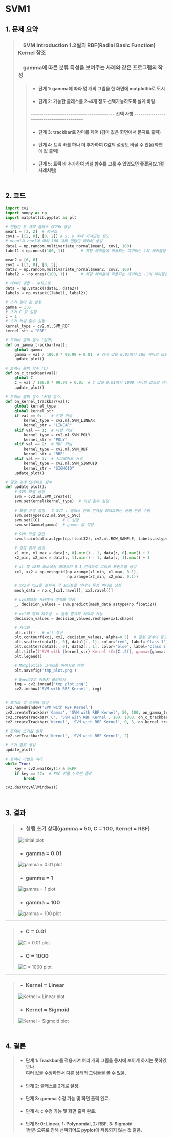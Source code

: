 # SVM1
## 1. 문제 요약
> ### &nbsp;&nbsp;&nbsp;&nbsp;SVM Introduction 1.2절의 RBF(Radial Basic Function) Kernel 참조  
> ### &nbsp;&nbsp;&nbsp;&nbsp;gamma에 따른 분류 특성을 보여주는 사례와 같은 프로그램의 작성  
>  
> > + #### 단계 1: gamma에 따라 몇 개의 그림을 한 화면에 matplotlib로 도시
> > + #### 단계 2: 가능한 클래스를 2~4개 정도 선택가능하도록 설계 바람.
> > #### ---------------------------------------- 선택 사항 ----------------------------------------  
> > + #### 단계 3: trackbar로 감마를 제어 (감마 값은 화면에서 문자로 출력)
> > + #### 단계 4: 트랙 바를 하나 더 추가하여 C값의 설정도 바꿀 수 있음(화면에 값 출력)
> > + #### 단계 5: 트랙 바 추가하여 커널 함수를 고를 수 있었으면 좋겠음(2.1절 사례처럼)


## <br/> 2. 코드
```python
import cv2
import numpy as np
import matplotlib.pyplot as plt

# 랜덤한 두 개의 클래스 데이터 생성
mean1 = [2, 2]  # 평균값
cov1 = [[2, 0], [0, 2]] # x, y 축에 퍼져있는 정도
# mean1과 cov1에 따라 100 개의 랜덤한 데이터 생성
data1 = np.random.multivariate_normal(mean1, cov1, 100)
label1 = np.ones((100, 1))       # 해당 레이블에 적용되는 데이터는 1의 레이블을 가짐

mean2 = [6, 6]
cov2 = [[2, 0], [0, 2]]
data2 = np.random.multivariate_normal(mean2, cov2, 100)
label2 = -np.ones((100, 1))      # 해당 레이블에 적용되는 데이터는 -1의 레이블을 가짐

# 데이터 병합 - 수직으로
data = np.vstack((data1, data2))
labels = np.vstack((label1, label2))

# 초기 감마 값 설정
gamma = 1.0
# 초기 C 값 설정
C = 1
# 초기 커널 함수 설정
kernel_type = cv2.ml.SVM_RBF
kernel_str = "RBF"

# 트랙바 콜백 함수 (감마)
def on_gamma_trackbar(val):
    global gamma
    gamma = val / 100.0 * 99.99 + 0.01  # 감마 값을 0.01에서 100 사이의 값으로 변환
    update_plot()

# 트랙바 콜백 함수 (C)
def on_c_trackbar(val):
    global C
    C = val / 100.0 * 99.99 + 0.01  # C 값을 0.01에서 1000 사이의 값으로 변환
    update_plot()

# 트랙바 콜백 함수 (커널 함수)
def on_kernel_trackbar(val):
    global kernel_type
    global kernel_str
    if val == 0:    # 선형 커널
        kernel_type = cv2.ml.SVM_LINEAR
        kernel_str = "LINEAR"
    elif val == 1:  # 다항 커널
        kernel_type = cv2.ml.SVM_POLY
        kernel_str = "POLY"
    elif val == 2:  # RBF 커널
        kernel_type = cv2.ml.SVM_RBF
        kernel_str = "RBF"
    elif val == 3:  # 시그모이드 커널
        kernel_type = cv2.ml.SVM_SIGMOID
        kernel_str = "SIGMOID"
    update_plot()

# 결정 경계 업데이트 함수
def update_plot():
    # SVM 모델 생성
    svm = cv2.ml.SVM_create()
    svm.setKernel(kernel_type)  # 커널 함수 설정

    # 모델 유형 설정 - C-SVC : 클래스 간의 간격을 최대화하는 선형 분류 수행
    svm.setType(cv2.ml.SVM_C_SVC)
    svm.setC(C)          # C 설정
    svm.setGamma(gamma)  # gamma 값 적용

    # SVM 모델 훈련
    svm.train(data.astype(np.float32), cv2.ml.ROW_SAMPLE, labels.astype(np.int32))

    # 결정 경계 생성
    x1_min, x1_max = data[:, 0].min() - 1, data[:, 0].max() + 1
    x2_min, x2_max = data[:, 1].min() - 1, data[:, 1].max() + 1

    # x1 및 x2의 최소에서 최대까지 0.1 간격으로 그리드 포인트를 생성
    xx1, xx2 = np.meshgrid(np.arange(x1_min, x1_max, 0.1),
                           np.arange(x2_min, x2_max, 0.1))

    # xx1과 xx2를 펼쳐서 각 포인트를 하나의 특성 벡터로 생성
    mesh_data = np.c_[xx1.ravel(), xx2.ravel()]

    # svm모델을 사용해서 경계를 생성
    _, decision_values = svm.predict(mesh_data.astype(np.float32))

    # xx1의 형태 재구성 -> 결정 경계의 시각화 가능
    decision_values = decision_values.reshape(xx1.shape)

    # 시각화
    plt.clf()   # plt 갱신
    plt.contourf(xx1, xx2, decision_values, alpha=0.5)  # 결정 경계의 등고선 시각화
    plt.scatter(data1[:, 0], data1[:, 1], color='red', label='Class 1')
    plt.scatter(data2[:, 0], data2[:, 1], color='blue', label='Class 2')
    plt.title(f'SVM with {kernel_str} Kernel (C={C:.2f}, gamma={gamma:.2f})')
    plt.legend()

    # Matplotlib 그래프를 이미지로 변환
    plt.savefig('tmp_plot.png')

    # OpenCV로 이미지 불러오기
    img = cv2.imread('tmp_plot.png')
    cv2.imshow('SVM with RBF Kernel', img)


# 초기화 및 트랙바 생성
cv2.namedWindow('SVM with RBF Kernel')
cv2.createTrackbar('Gamma', 'SVM with RBF Kernel', 50, 100, on_gamma_trackbar)
cv2.createTrackbar('C', 'SVM with RBF Kernel', 100, 1000, on_c_trackbar)
cv2.createTrackbar('Kernel', 'SVM with RBF Kernel', 0, 3, on_kernel_trackbar)  # 0: Linear, 1: Polynomial, 2: RBF, 3: Sigmoid

# 트랙바 초기값 설정
cv2.setTrackbarPos('Kernel', 'SVM with RBF Kernel', 2)

# 초기 플롯 생성
update_plot()

# 트랙바 이벤트 처리
while True:
    key = cv2.waitKey(1) & 0xFF
    if key == 27:  # ESC 키를 누르면 종료
        break

cv2.destroyAllWindows()

```
## <br/> 3. 결과
> + ### 실행 초기 상태(gamma = 50, C = 100, Kernel = RBF)
> ![Initial plot](./Images/초기상태.PNG)
> + ### gamma = 0.01
> ![gamma = 0.01 plot](./Images/감마0.PNG)
> + ### gamma = 1
> ![gamma = 1 plot](./Images/감마1.PNG)
> + ### gamma = 100
> ![gamma = 100 plot](./Images/감마100.PNG)
- - -
> + ### C = 0.01
> ![C = 0.01 plot](./Images/C0.PNG)
> + ### C = 1000
> ![C = 1000 plot](./Images/C1000.PNG)
- - -
> + ### Kernel = Linear
> ![Kernel = Linear plot](./Images/선형.PNG)
> + ### Kernel = Sigmoid
> ![Kernel = Sigmoid plot](./Images/시그모이드.PNG)

## <br/> 4. 결론
> + #### 단계 1: Trackbar를 적용시켜 여러 개의 그림을 동시에 보이게 하지는 못하였으나<br/>여러 값을 수정하면서 다른 상태의 그림들을 볼 수 있음.
> + #### 단계 2: 클래스를 2개로 설정.
> + #### 단계 3: gamma 수정 가능 및 화면 출력 완료.
> + #### 단계 4: c 수정 가능 및 화면 출력 완료.
> + #### 단계 5: 0: Linear, 1: Polynomial, 2: RBF, 3: Sigmoid<br/>1번은 오류로 인해 선택되어도 pyplot에 적용되지 않는 것 같음.
